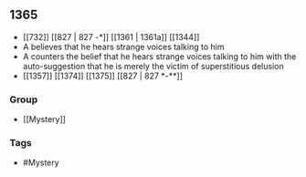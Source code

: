 ## 1365
- [[732]] [[827 | 827 -*]] [[1361 | 1361a]] [[1344]] 
- A believes that he hears strange voices talking to him
- A counters the belief that he hears strange voices talking to him with the auto-suggestion that he is merely the victim of superstitious delusion
- [[1357]] [[1374]] [[1375]] [[827 | 827 *-**]] 


### Group
- [[Mystery]]

### Tags
- #Mystery

